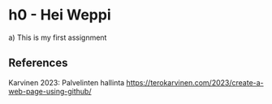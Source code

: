 # h0 - Hei Weppi

a) This is my first assignment

## References

Karvinen 2023: Palvelinten hallinta https://terokarvinen.com/2023/create-a-web-page-using-github/
